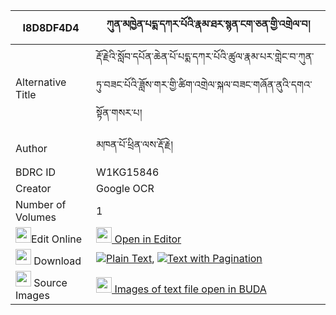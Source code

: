 |I8D8DF4D4|ཀུན་མཁྱེན་པདྨ་དཀར་པོའི་རྣམ་ཐར་སྙན་ངག་ཅན་གྱི་འགྲེལ་བ། 
| --- | --- 
|Alternative Title |རྡོ་རྗེའི་སློབ་དཔོན་ཆེན་པོ་པདྨ་དཀར་པོའི་ཚུལ་རྣམ་པར་གླེང་བ་ཀུན་ཏུ་བཟང་པོའི་ཟློས་གར་གྱི་ཚིག་འགྲེལ་སྐལ་བཟང་གཞོན་ནུའི་དགའ་སྟོན་གསར་པ།
|Author| མཁན་པོ་ཕྲིན་ལས་རྡོ་རྗེ།
|BDRC ID | W1KG15846
|Creator | Google OCR
|Number of Volumes| 1
|<img width="25" src="https://img.icons8.com/color/25/000000/edit-property.png">Edit Online| [<img width="25" src="https://avatars.githubusercontent.com/u/45091458?s=200&v=4"> Open in Editor](http://editor.openpecha.org/I8D8DF4D4)
|<img width="25" src="https://img.icons8.com/fluent/48/000000/download-2.png"/>  Download | [![](https://img.icons8.com/color/20/000000/txt.png)Plain Text](https://github.com/Openpecha/I8D8DF4D4/releases/download/v1/dorje_i_lobpon_chenpo_pema_karpo_i_tsul_nampa_ra_lengwa_kun_tu_zangpo_i_dogar_gyi_tsikdrel_kalzang_shyonnu_i_gaton_sarpa_plain_P00028.zip), [![](https://img.icons8.com/color/20/000000/txt.png)Text with Pagination](https://github.com/Openpecha/I8D8DF4D4/releases/download/v1/dorje_i_lobpon_chenpo_pema_karpo_i_tsul_nampa_ra_lengwa_kun_tu_zangpo_i_dogar_gyi_tsikdrel_kalzang_shyonnu_i_gaton_sarpa_pages_P00028.zip)
|<img width="25" src="https://img.icons8.com/plasticine/100/000000/pictures-folder.png"/>  Source Images | [<img width="25" src="https://library.bdrc.io/icons/BUDA-small.svg"> Images of text file open in BUDA](https://library.bdrc.io/show/bdr:W1KG15846)
